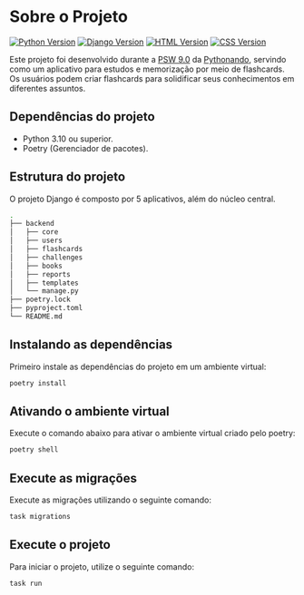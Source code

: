 # Sobre o Projeto

[![Python Version](https://img.shields.io/badge/Python-3.10%2B-blue)](https://www.python.org/downloads/release)
[![Django Version](https://img.shields.io/badge/Django-5.0%2B-green)](https://docs.djangoproject.com/en/stable/releases/)
[![HTML Version](https://img.shields.io/badge/HTML-5-orange)](https://developer.mozilla.org/en-US/docs/Web/Guide/HTML/HTML5)
[![CSS Version](https://img.shields.io/badge/CSS-3-blueviolet)](https://developer.mozilla.org/en-US/docs/Web/CSS)


Este projeto foi desenvolvido durante a [PSW 9.0](https://pythonando.com.br/psw/inscricao/psw9.0) da [Pythonando](https://pythonando.com.br), servindo como um aplicativo para estudos e memorização por meio de flashcards. Os usuários podem criar flashcards para solidificar seus conhecimentos em diferentes assuntos.

## Dependências do projeto

- Python 3.10 ou superior. 
- Poetry (Gerenciador de pacotes).

## Estrutura do projeto

O projeto Django é composto por 5 aplicativos, além do núcleo central.

```bash
.
├── backend
│   ├── core
│   ├── users
│   ├── flashcards 
│   ├── challenges
│   ├── books
│   ├── reports
│   ├── templates
│   └── manage.py
├── poetry.lock
├── pyproject.toml
└── README.md

```

## Instalando as dependências

Primeiro instale as dependências do projeto em um ambiente virtual:

```bash
poetry install
```

## Ativando o ambiente virtual

Execute o comando abaixo para ativar o ambiente virtual criado pelo poetry:

```bash
poetry shell
```

## Execute as migrações

Execute as migrações utilizando o seguinte comando:

```bash
task migrations
```

## Execute o projeto

Para iniciar o projeto, utilize o seguinte comando:

```bash
task run
```
